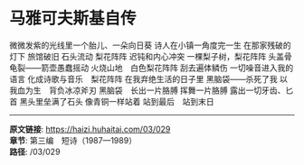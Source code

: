 # 马雅可夫斯基自传

微微发紫的光线里一个胎儿、一朵向日葵
诗人在小镇一角度完一生
在那家残破的灯下
旅馆破旧
石头流动
梨花阵阵
迟钝和内心冲突
一棵梨子树，梨花阵阵
头盖骨龟裂——箭壶愚蠢摇动
火烧山地　白色梨花阵阵
刮去遍体鳞伤
一切噪音进入我的语言
化成诗歌与音乐　梨花阵阵
在我弃绝生活的日子里
黑脑袋——杀死了我
以我血为生　背负冰凉斧刃
黑脑袋　长出一片胳膊
挥舞一片胳膊
露出一切牙齿、匕首
黑头里垒满了石头
像青铜一样站着
站到最后　站到末日

---

**原文链接**: https://haizi.huhaitai.com/03/029  
**章节**: 第三编　短诗（1987—1989）  
**路径**: /03/029
